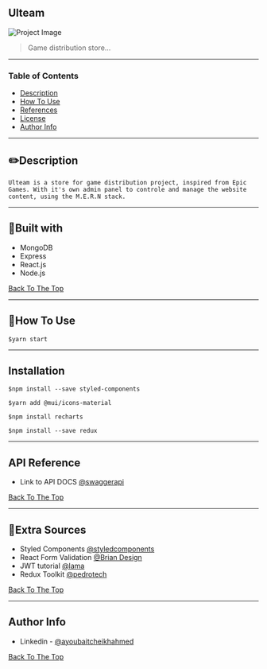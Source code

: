 ## Ulteam

![Project Image](https://i.postimg.cc/x8fGk6Xq/ulteam-git-readme.jpg)

> Game distribution store...

---

### Table of Contents

- [Description](#description)
- [How To Use](#how-to-use)
- [References](#references)
- [License](#license)
- [Author Info](#author-info)

---

## ✏️Description

    Ulteam is a store for game distribution project, inspired from Epic Games. With it's own admin panel to controle and manage the website content, using the M.E.R.N stack.

---

## 📃Built with

- MongoDB
- Express
- React.js
- Node.js

[Back To The Top](#ulteam)

---

## 🚀How To Use

```cli
$yarn start
```

---

## Installation

```cli
$npm install --save styled-components
```

```cli
$yarn add @mui/icons-material
```

```cli
$npm install recharts
```

```cli
$npm install --save redux
```

---

## API Reference

- Link to API DOCS [@swaggerapi](https://ulteam-api.herokuapp.com/api-docs/)

[Back To The Top](#ulteam)

---

## 📝Extra Sources

- Styled Components [@styledcomponents](https://styled-components.com/docs/basics)
- React Form Validation [@Brian Design](https://youtu.be/KGFG-yQD7Dw)
- JWT tutorial [@lama](https://youtu.be/Yh5Lil03tpI)
- Redux Toolkit [@pedrotech](https://youtu.be/k68j9xlbHHk)

[Back To The Top](#ulteam)

---

## Author Info

- Linkedin - [@ayoubaitcheikhahmed](https://www.linkedin.com/in/ayoub-ait-cheikh-ahmed-46bb17102/)

[Back To The Top](#ulteam)
